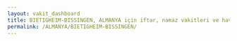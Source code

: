 ```yaml
---
layout: vakit_dashboard
title: BIETIGHEIM-BISSINGEN, ALMANYA için iftar, namaz vakitleri ve hava durumu - ilçe/eyalet seç
permalink: /ALMANYA/BIETIGHEIM-BISSINGEN/
---
```


<script type="text/javascript">
  var GLOBAL_COUNTRY = 'ALMANYA';
  var GLOBAL_CITY = 'BIETIGHEIM-BISSINGEN';
  var GLOBAL_STATE = '';
  var lat = 72;
  var lon = 21;
</script>
